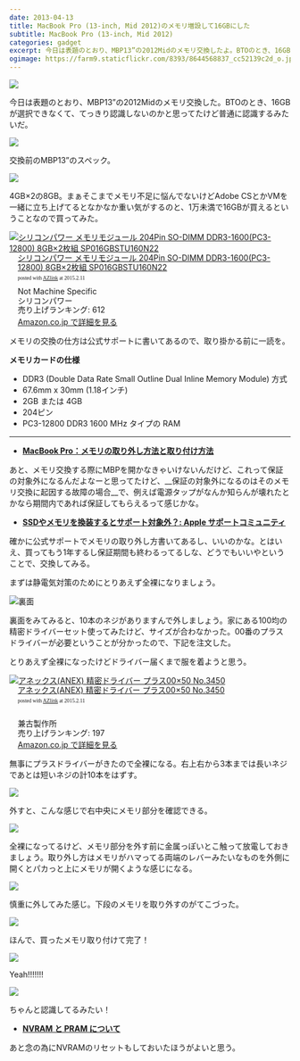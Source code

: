 ```yaml
---
date: 2013-04-13
title: MacBook Pro (13-inch, Mid 2012)のメモリ増設して16GBにした
subtitle: MacBook Pro (13-inch, Mid 2012) 
categories: gadget
excerpt: 今日は表題のとおり、MBP13”の2012Midのメモリ交換したよ。BTOのとき、16GBが選択できなくて、てっきり認識しないのかと思ってたけど普通に認識するみたいだ。
ogimage: https://farm9.staticflickr.com/8393/8644568837_cc52139c2d_o.jpg
---
```


![](/mol/images/2013/0413/01.jpg)

今日は表題のとおり、MBP13”の2012Midのメモリ交換した。BTOのとき、16GBが選択できなくて、てっきり認識しないのかと思ってたけど普通に認識するみたいだ。

![](/mol/images/2013/0413/02.png)

交換前のMBP13”のスペック。

![](/mol/images/2013/0413/03.png)

4GB×2の8GB。まぁそこまでメモリ不足に悩んでないけどAdobe CSとかVMを一緒に立ち上げてるとなかなか重い気がするのと、1万未満で16GBが買えるということなので買ってみた。

<div class="azlink-box"><div class="azlink-image" style="float:left"><a href="http://www.amazon.co.jp/exec/obidos/ASIN/B0094P98FK/warikiru-22/ref=nosim/" name="azlinklink" target="_blank"><img src="http://ecx.images-amazon.com/images/I/51ghxIR7QoL.jpg" alt="シリコンパワー メモリモジュール 204Pin SO-DIMM DDR3-1600(PC3-12800) 8GB×2枚組 SP016GBSTU160N22" style="border:none" /></a></div><div class="azlink-info" style="float:left;margin-left:15px;line-height:120%"><div class="azlink-name" style="margin-bottom:10px;line-height:120%"><a href="http://www.amazon.co.jp/exec/obidos/ASIN/B0094P98FK/warikiru-22/ref=nosim/" name="azlinklink" target="_blank">シリコンパワー メモリモジュール 204Pin SO-DIMM DDR3-1600(PC3-12800) 8GB×2枚組 SP016GBSTU160N22</a><div class="azlink-powered-date" style="font-size:7pt;margin-top:5px;font-family:verdana;line-height:120%">posted with <a href="http://sakuratan.biz/azlink/dp/%E3%82%B7%E3%83%AA%E3%82%B3%E3%83%B3%E3%83%91%E3%83%AF%E3%83%BC%20%E3%83%A1%E3%83%A2%E3%83%AA%E3%83%A2%E3%82%B8%E3%83%A5%E3%83%BC%E3%83%AB%20204Pin%20SO-DIMM%20DDR3-1600(PC3-12800)%208GB%C3%972%E6%9E%9A%E7%B5%84%20SP016GBSTU160N22/B0094P98FK/warikiru-22" target="_blank">AZlink</a>  at 2015.2.11</div></div><div class="azlink-detail">Not Machine Specific<br />シリコンパワー<br />売り上げランキング: 612<br /></div><div class="azlink-link" style="margin-top:5px"><a href="http://www.amazon.co.jp/exec/obidos/ASIN/B0094P98FK/warikiru-22/ref=nosim/" target="_blank">Amazon.co.jp で詳細を見る</a></div></div><div class="azlink-footer" style="clear:left"></div></div>


メモリの交換の仕方は公式サポートに書いてあるので、取り掛かる前に一読を。

__メモリカードの仕様__

- DDR3 (Double Data Rate Small Outline Dual Inline Memory Module) 方式
- 67.6mm x 30mm (1.18インチ)
- 2GB または 4GB
- 204ピン
- PC3-12800 DDR3 1600 MHz タイプの RAM

***

+ __[MacBook Pro：メモリの取り外し方法と取り付け方法](http://support.apple.com/kb/HT1270?viewlocale=ja_JP)__

あと、メモリ交換する際にMBPを開かなきゃいけないんだけど、これって保証の対象外になるんだよなーと思ってたけど、__保証の対象外になるのはそのメモリ交換に起因する故障の場合__で、例えば電源タップがなんか知らんが壊れたとかなら期間内であれば保証してもらえるって感じかな。

+ __[SSDやメモリを換装するとサポート対象外？: Apple サポートコミュニティ](https://discussionsjapan.apple.com/thread/10116307?start=0&amp;tstart=0)__

確かに公式サポートでメモリの取り外し方書いてあるし、いいのかな。とはいえ、買ってもう1年するし保証期間も終わるってるしな、どうでもいいやということで、交換してみる。

まずは静電気対策のためにとりあえず全裸になりましょう。

![裏面](/mol/images/2013/0413/04.jpg)

裏面をみてみると、10本のネジがありますんで外しましょう。家にある100均の精密ドライバーセット使ってみたけど、サイズが合わなかった。00番のプラスドライバーが必要ということが分かったので、下記を注文した。

とりあえず全裸になったけどドライバー届くまで服を着ようと思う。

<div class="azlink-box"><div class="azlink-image" style="float:left"><a href="http://www.amazon.co.jp/exec/obidos/ASIN/B002SQLEIG/warikiru-22/ref=nosim/" name="azlinklink" target="_blank"><img src="http://ecx.images-amazon.com/images/I/41-2usJbNaL._SL160_.jpg" alt="アネックス(ANEX) 精密ドライバー プラス00×50 No.3450" style="border:none" /></a></div><div class="azlink-info" style="float:left;margin-left:15px;line-height:120%"><div class="azlink-name" style="margin-bottom:10px;line-height:120%"><a href="http://www.amazon.co.jp/exec/obidos/ASIN/B002SQLEIG/warikiru-22/ref=nosim/" name="azlinklink" target="_blank">アネックス(ANEX) 精密ドライバー プラス00×50 No.3450</a><div class="azlink-powered-date" style="font-size:7pt;margin-top:5px;font-family:verdana;line-height:120%">posted with <a href="http://sakuratan.biz/azlink/dp/%E3%82%A2%E3%83%8D%E3%83%83%E3%82%AF%E3%82%B9(ANEX)%20%E7%B2%BE%E5%AF%86%E3%83%89%E3%83%A9%E3%82%A4%E3%83%90%E3%83%BC%20%E3%83%97%E3%83%A9%E3%82%B900%C3%9750%20No.3450/B002SQLEIG/warikiru-22" target="_blank">AZlink</a>  at 2015.2.11</div></div><div class="azlink-detail"><br />兼古製作所<br />売り上げランキング: 197<br /></div><div class="azlink-link" style="margin-top:5px"><a href="http://www.amazon.co.jp/exec/obidos/ASIN/B002SQLEIG/warikiru-22/ref=nosim/" target="_blank">Amazon.co.jp で詳細を見る</a></div></div><div class="azlink-footer" style="clear:left"></div></div>

無事にプラスドライバーがきたので全裸になる。右上右から3本までは長いネジであとは短いネジの計10本をはずす。

![](/mol/images/2013/0413/05.jpg)

外すと、こんな感じで右中央にメモリ部分を確認できる。

![](/mol/images/2013/0413/06.jpg)

全裸になってるけど、メモリ部分を外す前に金属っぽいとこ触って放電しておきましょう。取り外し方はメモリがハマってる両端のレバーみたいなものを外側に開くとパカっと上にメモリが開くような感じになる。

![](/mol/images/2013/0413/07.jpg)

慎重に外してみた感じ。下段のメモリを取り外すのがてこづった。

![](/mol/images/2013/0413/08.jpg)

ほんで、買ったメモリ取り付けて完了！

![](/mol/images/2013/0413/09.jpg)

Yeah!!!!!!!

![](/mol/images/2013/0413/10.png)

ちゃんと認識してるみたい！

+ __[NVRAM と PRAM について](http://support.apple.com/kb/HT1379?viewlocale=ja_JP)__

あと念の為にNVRAMのリセットもしておいたほうがよいと思う。

